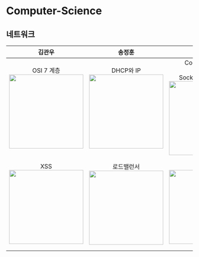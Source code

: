 # Computer-Science

## 네트워크

|                                        김관우                                         |                                        송정훈                                         |                                                          이수현                                                           |                                                           한지원                                                           |                                      김정욱                                      |
|:----------------------------------------------------------------------------------:|:----------------------------------------------------------------------------------:|:----------------------------------------------------------------------------------------------------------------------:|:-----------------------------------------------------------------------------------------------------------------------:|:-----------------------------------------------------------------------------:|
| OSI 7 계층<br/><img src="http://img.youtube.com/vi/nbdWL047KrM/0.jpg" width="200" /> | DHCP와 IP<br/><img src="http://img.youtube.com/vi/nPZTVuMvpTs/0.jpg" width="200" /> | Cookie Session <br/>&<br/> Socket Web Socket<br/><img src="http://img.youtube.com/vi/x9ayzmC8O2E/0.jpg" width="200" /> |                   TCP와 UDP<br/><img src="http://img.youtube.com/vi/Tw38bfK5p0Y/0.jpg" width="200" />                    |                                                                               |
|   XSS<br/><img src="http://img.youtube.com/vi/Swj-VseSBfU/0.jpg" width="200" />    |  로드밸런서<br/><img src="http://img.youtube.com/vi/kpKgXupkUJc/0.jpg" width="200" />   |                     DNS<br/><img src="http://img.youtube.com/vi/NFZ8qnjrpNA/0.jpg" width="200" />                      | `www.naver.com`에<br/>접속하면 생기는 일<br/><img src="http://img.youtube.com/vi/iiDUo_d-GfU/0.jpg" width="200" /> | 라우터<br/><img src="http://img.youtube.com/vi/fq-kcBu32Ds/0.jpg" width="200" /> |
